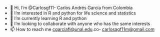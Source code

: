 - 👋 Hi, I’m @Carlosgf11- Carlos Andrés García from Colombia
- 👀 I’m interested in R and python for life science and statistics
- 🌱 I’m currently learning R and python
- 💞️ I’m looking to collaborate with anyone who has the same interests
- 📫 How to reach me  cgarciafl@unal.edu.co- carlosagf11m@gmail.com

<!---
Carlosgf11/Carlosgf11 is a ✨ special ✨ repository because its `README.md` (this file) appears on your GitHub profile.
You can click the Preview link to take a look at your changes.
--->
